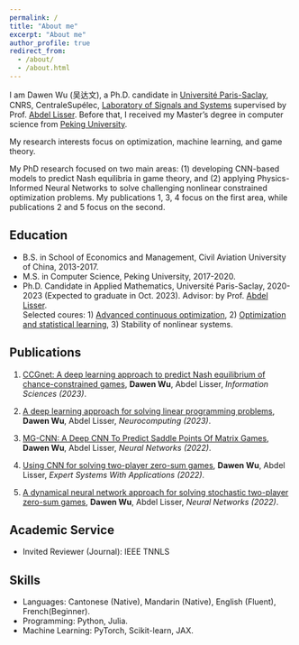 ```yaml
---
permalink: /
title: "About me"
excerpt: "About me"
author_profile: true
redirect_from: 
  - /about/
  - /about.html
---
```


I am Dawen Wu (吴达文), a Ph.D. candidate in [Université Paris-Saclay](https://www.universite-paris-saclay.fr/), CNRS, CentraleSupélec, [Laboratory of
Signals and Systems](https://l2s.centralesupelec.fr/en/) supervised by Prof. [Abdel Lisser](https://l2s.centralesupelec.fr/u/lisser-abdel/). Before that, I received my Master’s degree in computer science from [Peking University](https://english.pku.edu.cn/). 

My research interests focus on optimization, machine learning, and game theory. 

My PhD research focused on two main areas: (1) developing CNN-based models to predict Nash equilibria in game theory, and (2) applying Physics-Informed Neural Networks to solve challenging nonlinear constrained optimization problems. My publications 1, 3, 4 focus on the first area, while publications 2 and 5 focus on the second.

## Education
* B.S. in School of Economics and Management, Civil Aviation University of China, 2013-2017.
* M.S. in Computer Science, Peking University, 2017-2020.
* Ph.D. Candidate in Applied Mathematics, Université Paris-Saclay, 2020-2023 (Expected to graduate in Oct. 2023). Advisor: by Prof. [Abdel Lisser](https://l2s.centralesupelec.fr/u/lisser-abdel/).  
Selected coures: 1) [Advanced continuous optimization](https://who.rocq.inria.fr/Jean-Charles.Gilbert/ipp/optim.html), 2) [Optimization and statistical learning](https://who.rocq.inria.fr/Jean-Charles.Gilbert/ipp/optim.html), 3) Stability of nonlinear systems.

## Publications
1. [CCGnet: A deep learning approach to predict Nash equilibrium of chance-constrained games](https://www.sciencedirect.com/science/article/abs/pii/S0020025523000646), **Dawen Wu**, Abdel Lisser, _Information Sciences (2023)_.

2. [A deep learning approach for solving linear programming problems](https://www.sciencedirect.com/science/article/abs/pii/S0925231222014412), **Dawen Wu**, Abdel Lisser, _Neurocomputing (2023)_.
 
3. [MG-CNN: A Deep CNN To Predict Saddle Points Of Matrix Games](https://www.sciencedirect.com/science/article/abs/pii/S0893608022003586), **Dawen Wu**, Abdel Lisser, _Neural Networks (2022)_.

4. [Using CNN for solving two-player zero-sum games](https://www.sciencedirect.com/science/article/abs/pii/S0957417422008648), **Dawen Wu**, Abdel Lisser, _Expert Systems With Applications (2022)_.

5. [A dynamical neural network approach for solving stochastic two-player zero-sum games](https://www.sciencedirect.com/science/article/abs/pii/S0893608022001381), **Dawen Wu**, Abdel Lisser, _Neural Networks (2022)_. 


## Academic Service
<!-- * Invited Reviewer (Conference): IJCAI -->
* Invited Reviewer (Journal): IEEE TNNLS

<!-- ## Teaching
* TA of _Mathematics in AI_ by Prof. [Xiaotie Deng](https://cfcs.pku.edu.cn/english/people/faculty/xiaotiedeng/index.htm), Spring 2022.  
* TA of _Discrete Math (II) and Interactions_ by Prof. [Xiaotie Deng](https://cfcs.pku.edu.cn/english/people/faculty/xiaotiedeng/index.htm), Spring 2021.  
* TA of [_Deep Generative Models_](https://deep-generative-models.github.io/) by Prof. [Hao Dong](https://zsdonghao.github.io/), Spring 2020.  
* TA of _Algorithm Design and Analysis (Honor Track)_ by Prof. [Ming Zhang](http://net.pku.edu.cn/dlib/mzhang/), Spring 2019.  

## Miscellaneous
* **Sports**: badminton, basketball, swimming. I won the Team champion of freshman badminton competition in Peking University.  -->

## Skills

* Languages: Cantonese (Native), Mandarin (Native), English (Fluent), French(Beginner).
* Programming: Python, Julia.
* Machine Learning: PyTorch, Scikit-learn, JAX.
